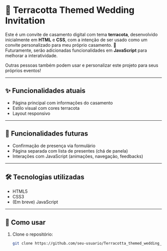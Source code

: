 # 💒 Terracotta Themed Wedding Invitation

Este é um convite de casamento digital com tema **terracota**, desenvolvido inicialmente em **HTML** e **CSS**, com a intenção de ser usado como um convite personalizado para meu próprio casamento. 💍  
Futuramente, serão adicionadas funcionalidades em **JavaScript** para melhorar a interatividade.

Outras pessoas também podem usar e personalizar este projeto para seus próprios eventos!

---

## ✨ Funcionalidades atuais

- Página principal com informações do casamento
- Estilo visual com cores terracota
- Layout responsivo

---

## 🚧 Funcionalidades futuras

- Confirmação de presença via formulário
- Página separada com lista de presentes (chá de panela)
- Interações com JavaScript (animações, navegação, feedbacks)

---

## 🛠️ Tecnologias utilizadas

- HTML5
- CSS3
- (Em breve) JavaScript

---

## 🔧 Como usar

1. Clone o repositório:
   ```bash
   git clone https://github.com/seu-usuario/Terracotta_themed_wedding_invitation.git
